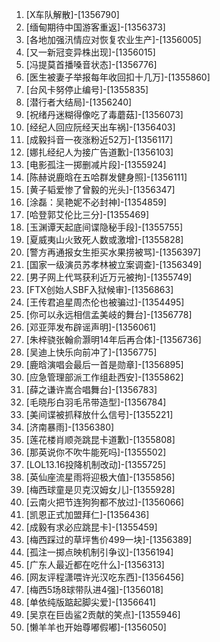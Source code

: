 
1. [X车队解散]-[1356790]
1. [缅甸期待中国游客重返]-[1356373]
1. [各地加强汛情应对恢复农业生产]-[1356005]
1. [又一新冠变异株出现]-[1356015]
1. [冯提莫首播嗓音状态]-[1356776]
1. [医生被妻子举报每年收回扣十几万]-[1355860]
1. [台风卡努停止编号]-[1355835]
1. [潜行者大结局]-[1356240]
1. [祝绪丹迷糊得像吃了毒蘑菇]-[1356073]
1. [经纪人回应阮经天出车祸]-[1356403]
1. [成毅抖音一夜涨粉近52万]-[1356117]
1. [娜扎经纪人为接广告道歉]-[1356103]
1. [电影孤注一掷删减片段]-[1355924]
1. [陈赫说鹿晗在五哈群发健身照]-[1356111]
1. [黄子韬爱惨了曾毅的光头]-[1356347]
1. [涂磊：吴艳妮不必封神]-[1354859]
1. [哈登郭艾伦比三分]-[1355469]
1. [玉渊谭天起底间谍隐秘手段]-[1355755]
1. [夏威夷山火致死人数或激增]-[1355828]
1. [警方再通报女生拒买水果捞被骂]-[1356397]
1. [国家一级演员苏孝林被立案调查]-[1356349]
1. [男子网上代骂获利近万元被拘]-[1355749]
1. [FTX创始人SBF入狱候审]-[1356863]
1. [王传君追星周杰伦也被骗过]-[1354495]
1. [你可以永远相信孟美岐的舞台]-[1356778]
1. [邓亚萍发布辟谣声明]-[1356061]
1. [朱梓骁张翰俞灏明14年后再合体]-[1356736]
1. [吴迪上快乐向前冲了]-[1356775]
1. [鹿晗演唱会最后一首是勋章]-[1356895]
1. [应急管理部派工作组赴西安]-[1355862]
1. [薛之谦许嵩合唱舞台]-[1356783]
1. [毛晓彤白羽毛吊带造型]-[1356784]
1. [美间谍被抓释放什么信号]-[1355221]
1. [济南暴雨]-[1356380]
1. [莲花楼肖顺尧跳昆卡道歉]-[1355808]
1. [那英说你不吹牛能死吗]-[1355502]
1. [LOL13.16投降机制改动]-[1355725]
1. [英仙座流星雨将迎极大值]-[1355856]
1. [梅西球童是贝克汉姆女儿]-[1355928]
1. [云南火把节连狗狗都不放过]-[1356066]
1. [凯恩正式加盟拜仁]-[1356436]
1. [成毅有求必应跳昆卡]-[1355459]
1. [梅西踩过的草坪售价499一块]-[1356389]
1. [孤注一掷点映机制引争议]-[1356194]
1. [广东人最近都在吃什么]-[1356313]
1. [网友评程潇喂许光汉吃东西]-[1356456]
1. [梅西5场8球带队进4强]-[1356018]
1. [单依纯版踮起脚尖爱]-[1356641]
1. [吴京在巨齿鲨2贡献的笑点]-[1355946]
1. [懒羊羊也开始尊嘟假嘟]-[1356050]
